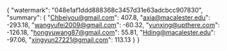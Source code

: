 {
    "watermark": "048e1af1ddd888368c3457d31e63adcbcc907830", 
    "summary": {
        "Chbeiyou@gmail.com": 407.8, 
        "axia@macalester.edu": -293.18, 
        "wangyufei2009@gmail.com": -60.32, 
        "yunxing@upthere.com": -126.18, 
        "hongyuwang87@gmail.com": 55.81, 
        "Hding@macalester.edu": -97.06, 
        "xingyun27221@gmail.com": 113.13
    }
}